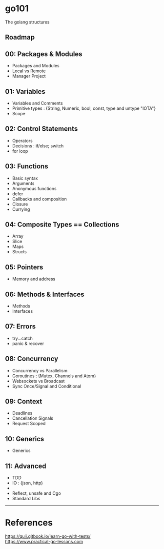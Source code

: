 # go101
The golang structures

## Roadmap

## 00: Packages & Modules
- Packages and Modules
- Local vs Remote
- Manager Project

## 01: Variables
- Variables and Comments
- Primitive types : {String, Numeric, bool, const, type and untype "IOTA"}
- Scope

## 02: Control Statements
- Operators
- Decisions : if/else; switch
- for loop

## 03: Functions
- Basic syntax
- Arguments
- Anonymous functions
- defer
- Callbacks and composition
- Closure
- Currying

## 04: Composite Types == Collections
- Array
- Slice
- Maps
- Structs

## 05: Pointers
- Memory and address

## 06: Methods & Interfaces
- Methods
- Interfaces

## 07: Errors
- try...catch
- panic & recover

## 08: Concurrency
- Concurrency vs Parallelism
- Goroutines : {Mutex, Channels and Atom}
- Websockets vs Broadcast
- Sync Once/Signal and Conditional

## 09: Context
- Deadlines
- Cancellation Signals
- Request Scoped

## 10: Generics
- Generics

## 11: Advanced
- TDD
- IO : {json, http}
- 
- Reflect, unsafe and Cgo
- Standard Libs

----

# References
https://quii.gitbook.io/learn-go-with-tests/ <br>
https://www.practical-go-lessons.com <br>
    